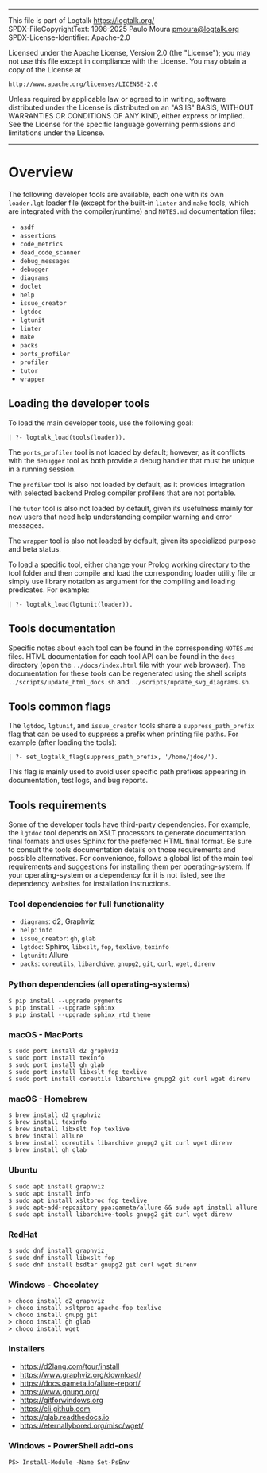 ________________________________________________________________________

This file is part of Logtalk <https://logtalk.org/>  
SPDX-FileCopyrightText: 1998-2025 Paulo Moura <pmoura@logtalk.org>  
SPDX-License-Identifier: Apache-2.0

Licensed under the Apache License, Version 2.0 (the "License");
you may not use this file except in compliance with the License.
You may obtain a copy of the License at

    http://www.apache.org/licenses/LICENSE-2.0

Unless required by applicable law or agreed to in writing, software
distributed under the License is distributed on an "AS IS" BASIS,
WITHOUT WARRANTIES OR CONDITIONS OF ANY KIND, either express or implied.
See the License for the specific language governing permissions and
limitations under the License.
________________________________________________________________________


Overview
========

The following developer tools are available, each one with its own
`loader.lgt` loader file (except for the built-in `linter` and `make`
tools, which are integrated with the compiler/runtime) and `NOTES.md`
documentation files:

- `asdf`
- `assertions`
- `code_metrics`
- `dead_code_scanner`
- `debug_messages`
- `debugger`
- `diagrams`
- `doclet`
- `help`
- `issue_creator`
- `lgtdoc`
- `lgtunit`
- `linter`
- `make`
- `packs`
- `ports_profiler`
- `profiler`
- `tutor`
- `wrapper`


Loading the developer tools
---------------------------

To load the main developer tools, use the following goal:

	| ?- logtalk_load(tools(loader)).

The `ports_profiler` tool is not loaded by default; however, as it conflicts
with the `debugger` tool as both provide a debug handler that must be unique
in a running session.

The `profiler` tool is also not loaded by default, as it provides integration
with selected backend Prolog compiler profilers that are not portable.

The `tutor` tool is also not loaded by default, given its usefulness mainly for
new users that need help understanding compiler warning and error messages.

The `wrapper` tool is also not loaded by default, given its specialized purpose
and beta status.

To load a specific tool, either change your Prolog working directory to the
tool folder and then compile and load the corresponding loader utility file
or simply use library notation as argument for the compiling and loading
predicates. For example:

	| ?- logtalk_load(lgtunit(loader)).


Tools documentation
-------------------

Specific notes about each tool can be found in the corresponding `NOTES.md`
files. HTML documentation for each tool API can be found in the `docs`
directory (open the `../docs/index.html` file with your web browser). The
documentation for these tools can be regenerated using the shell scripts
`../scripts/update_html_docs.sh` and `../scripts/update_svg_diagrams.sh`.


Tools common flags
------------------

The `lgtdoc`, `lgtunit`, and `issue_creator` tools share a `suppress_path_prefix`
flag that can be used to suppress a prefix when printing file paths. For example
(after loading the tools):

	| ?- set_logtalk_flag(suppress_path_prefix, '/home/jdoe/').

This flag is mainly used to avoid user specific path prefixes appearing
in documentation, test logs, and bug reports.


Tools requirements
------------------

Some of the developer tools have third-party dependencies. For example,
the `lgtdoc` tool depends on XSLT processors to generate documentation
final formats and uses Sphinx for the preferred HTML final format. Be
sure to consult the tools documentation details on those requirements
and possible alternatives. For convenience, follows a global list of
the main tool requirements and suggestions for installing them per
operating-system. If your operating-system or a dependency for it is
not listed, see the dependency websites for installation instructions.

### Tool dependencies for full functionality

- `diagrams`: d2, Graphviz
- `help`: `info`
- `issue_creator`: `gh`, `glab`
- `lgtdoc`: Sphinx, `libxslt`, `fop`, `texlive`, `texinfo`
- `lgtunit`: Allure
- `packs`: `coreutils`, `libarchive`, `gnupg2`, `git`, `curl`, `wget`, `direnv`

### Python dependencies (all operating-systems)

	$ pip install --upgrade pygments
	$ pip install --upgrade sphinx
	$ pip install --upgrade sphinx_rtd_theme

### macOS - MacPorts

	$ sudo port install d2 graphviz
	$ sudo port install texinfo
	$ sudo port install gh glab
	$ sudo port install libxslt fop texlive
	$ sudo port install coreutils libarchive gnupg2 git curl wget direnv

### macOS - Homebrew

	$ brew install d2 graphviz
	$ brew install texinfo
	$ brew install libxslt fop texlive
	$ brew install allure
	$ brew install coreutils libarchive gnupg2 git curl wget direnv
	$ brew install gh glab

### Ubuntu

	$ sudo apt install graphviz
	$ sudo apt install info
	$ sudo apt install xsltproc fop texlive
	$ sudo apt-add-repository ppa:qameta/allure && sudo apt install allure
	$ sudo apt install libarchive-tools gnupg2 git curl wget direnv

### RedHat

	$ sudo dnf install graphviz
	$ sudo dnf install libxslt fop
	$ sudo dnf install bsdtar gnupg2 git curl wget direnv

### Windows - Chocolatey

	> choco install d2 graphviz
	> choco install xsltproc apache-fop texlive
	> choco install gnupg git
	> choco install gh glab
	> choco install wget

### Installers

- https://d2lang.com/tour/install
- https://www.graphviz.org/download/
- https://docs.qameta.io/allure-report/
- https://www.gnupg.org/
- https://gitforwindows.org
- https://cli.github.com
- https://glab.readthedocs.io
- https://eternallybored.org/misc/wget/

### Windows - PowerShell add-ons

	PS> Install-Module -Name Set-PsEnv
